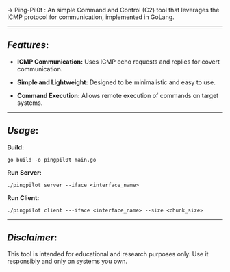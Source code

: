 
&rarr; Ping-Pil0t
: An simple Command and Control (C2) tool that leverages the ICMP protocol for communication, implemented in GoLang.

---

## ***Features***:

- **ICMP Communication:** Uses ICMP echo requests and replies for covert communication.

- **Simple and Lightweight:** Designed to be minimalistic and easy to use.

- **Command Execution:** Allows remote execution of commands on target systems.
---

## ***Usage***:

 **Build:**
```
go build -o pingpil0t main.go
```

**Run Server:**
```
./pingpilot server --iface <interface_name>
```

**Run Client:**
```
./pingpilot client ---iface <interface_name> --size <chunk_size>
```

---

## ***Disclaimer***:

This tool is intended for educational and research purposes only. Use it responsibly and only on systems you own.
